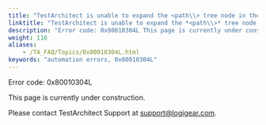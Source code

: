 ```yaml
--- 
title: "TestArchitect is unable to expand the <path\\> tree node in the <controlName\\> control, which resides in the <windowName\\> window."
linktitle: "TestArchitect is unable to expand the *<path\\>* tree node in the *<controlName\\>* control, which resides in the *<windowName\\>* window."
description: "Error code: 0x80010304L This page is currently under construction. Please contact TestArchitect Support at support@logigear.com ."
weight: 118
aliases: 
    - /TA_FAQ/Topics/0x80010304L.html
keywords: "automation errors, 0x80010304L"
---
```


Error code: 0x80010304L

This page is currently under construction.

Please contact TestArchitect Support at [support@logigear.com](mailto:support@logigear.com).




